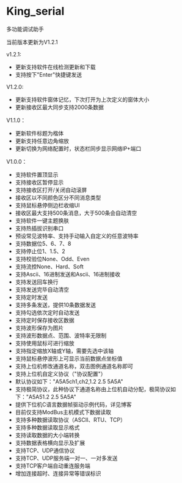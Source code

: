 # King_serial
多功能调试助手

当前版本更新为V1.2.1

v1.2.1:
 - 更新支持软件在线检测更新和下载
 - 支持按下"Enter"快捷键发送

V1.2.0:
 - 更新支持软件窗体记忆，下次打开为上次定义的窗体大小
 - 更新接收区最大同步支持2000条数据

V1.1.0：
 - 更新软件标题为楷体
 - 更新支持任意边角缩放
 - 更新切换为网络配置时，状态栏同步显示网络IP+端口

V1.0.0：
 - 支持软件置顶显示
 - 支持接收区暂停显示
 - 支持接收区打开/关闭自动滚屏
 - 接收区以不同颜色区分不同消息类型
 - 支持鼠标悬停侧边栏收缩UI
 - 接收区最大支持500条消息，大于500条会自动清空
 - 支持软件一键主题换肤
 - 支持热插拔识别串口
 - 预设常见波特率、支持手动输入自定义的任意波特率
 - 支持数据位5、6、7、8
 - 支持停止位1、1.5、2
 - 支持校验位None、Odd、Even
 - 支持流控None、Hard、Soft
 - 支持Ascii、16进制发送和Ascii、16进制接收
 - 支持发送回车换行
 - 支持发送完毕自动清空
 - 支持定时发送
 - 支持多条发送，提供10条数据发送
 - 支持勾选依次定时自动发送
 - 支持定时保存接收区数据
 - 支持波形保存为图片 
 - 支持波形数据点、范围、波特率无限制
 - 支持使用鼠标可进行缩放
 - 支持指定缩放X轴或Y轴，需要先选中该轴
 - 支持鼠标悬停波形上可显示当前数据点坐标值
 - 支持上位机修改通道名称，双击图例通道名称即可  
 - 支持上位机自定义协议（"协议配置"）  
 - 默认协议如下："A5A5ch1,ch2,1.2 2.5 5A5A"  
 - 支持极简协议，此种协议下通道名称由上位机自动分配，极简协议如下："A5A51.2 2.5 5A5A"  
 - 提供下位机C语言数据帧驱动示例代码，详见博客
 - 目前仅支持ModBus主机模式下数据读取
 - 支持多种数据读取协议（ASCII、RTU、TCP）
 - 支持多种数据读取显示格式
 - 支持读取数据的大小端转换
 - 支持数据表格横向显示及扩展
 - 支持TCP、UDP通信协议
 - 支持TCP、UDP服务端一对一、一对多发送
 - 支持TCP客户端自动重连服务端
 - 增加连接超时、连接异常等错误标识
